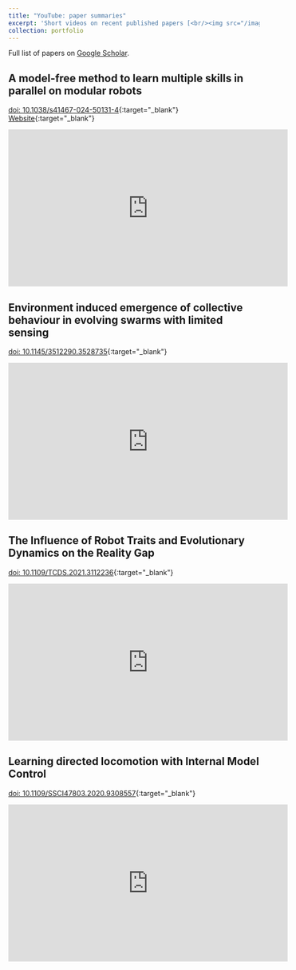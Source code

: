 ```yaml
---
title: "YouTube: paper summaries"
excerpt: 'Short videos on recent published papers [<br/><img src="/images/you_sum.png"  alt="drawing" width="500"/>](https://fudavd.github.io/portfolio/you_paper/)'
collection: portfolio
---
```

Full list of papers on <a href="https://scholar.google.com/citations?user=Xn9iFKsAAAAJ"> Google Scholar</a>.

A model-free method to learn multiple skills in parallel on modular robots
-
[doi: 10.1038/s41467-024-50131-4](https://doi.org/10.1038/s41467-024-50131-4){:target="_blank"}
[Website](https://fudavd.github.io/multi-skill-learning/){:target="_blank"}
<iframe width="560" height="315" src="https://youtube.com/embed/pwL3eTEQui8" frameborder="0" allow="autoplay; encrypted-media" allowfullscreen></iframe>

[//]: # ([![Paper]&#40;https://img.youtube.com/vi/zW7QQ42Pa9s/0.jpg&#41;]&#40;https://youtu.be/zW7QQ42Pa9s?si=PKcmbGTfiTM7m60U&#41;{:target="_blank"})

Environment induced emergence of collective behaviour in evolving swarms with limited sensing
-
[doi: 10.1145/3512290.3528735](https://doi.org/10.1145/3512290.3528735){:target="_blank"}

<iframe width="560" height="315" src="https://www.youtube.com/embed/yhKFvpLa9iI" frameborder="0" allow="autoplay; encrypted-media" allowfullscreen></iframe>

[//]: # ([![Paper]&#40;https://img.youtube.com/vi/yhKFvpLa9iI/0.jpg&#41;]&#40;https://www.youtube.com/watch?v=yhKFvpLa9iI&#41;{:target="_blank"})

The Influence of Robot Traits and Evolutionary Dynamics on the Reality Gap
-
[doi: 10.1109/TCDS.2021.3112236](https://doi.org/10.1109/TCDS.2021.3112236){:target="_blank"}

<iframe width="560" height="315" src="https://www.youtube.com/embed/spetUQIfPdM" frameborder="0" allow="autoplay; encrypted-media" allowfullscreen></iframe>

[//]: # ([![Paper]&#40;https://img.youtube.com/vi/spetUQIfPdM/0.jpg&#41;]&#40;https://www.youtube.com/watch?v=spetUQIfPdM&#41;{:target="_blank"})

Learning directed locomotion with Internal Model Control
-
[doi: 10.1109/SSCI47803.2020.9308557](https://doi.org/10.1109/SSCI47803.2020.9308557){:target="_blank"}

<iframe width="560" height="315" src="https://www.youtube.com/embed/TgC0gHII7mg" frameborder="0" allow="autoplay; encrypted-media" allowfullscreen></iframe>

[//]: # ([![Paper]&#40;https://img.youtube.com/vi/TgC0gHII7mg/0.jpg&#41;]&#40;https://www.youtube.com/watch?v=TgC0gHII7mg&#41;{:target="_blank"})
